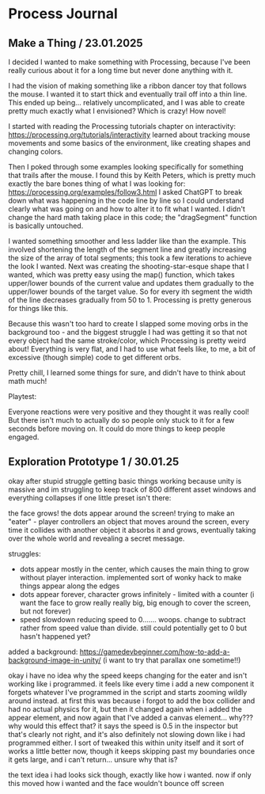 ﻿# Process Journal

## Make a Thing / 23.01.2025

I decided I wanted to make something with Processing, because I've been really curious about it for a long time but never done anything with it.

I had the vision of making something like a ribbon dancer toy that follows the mouse.  I wanted it to start thick and eventually trail off into a thin line. This ended up being... relatively uncomplicated, and I was able to create pretty much exactly what I envisioned? Which is crazy! How novel!

I started with reading the Processing tutorials chapter on interactivity: https://processing.org/tutorials/interactivity learned about tracking mouse movements and some basics of the environment, like creating shapes and changing colors.

Then I poked through some examples looking specifically for something that trails after the mouse. I found this by Keith Peters, which is pretty much exactly the bare bones thing of what I was looking for: https://processing.org/examples/follow3.html I asked ChatGPT to break down what was happening in the code line by line so I could understand clearly what was going on and how to alter it to fit what I wanted. I didn't change the hard math taking place in this code; the "dragSegment" function is basically untouched.

I wanted something smoother and less ladder like than the example. This involved shortening the length of the segment line and greatly increasing the size of the array of total segments; this took a few iterations to achieve the look I wanted. Next was creating the shooting-star-esque shape that I wanted, which was pretty easy using the map() function, which takes upper/lower bounds of the current value and updates them gradually to the upper/lower bounds of the target value. So for every ith segment the width of the line decreases gradually from 50 to 1. Processing is pretty generous for things like this.

Because this wasn't too hard to create I slapped some moving orbs in the background too - and the biggest struggle I had was getting it so that not every object had the same stroke/color, which Processing is pretty weird about! Everything is very flat, and I had to use what feels like, to me, a bit of excessive (though simple) code to get different orbs.

Pretty chill, I learned some things for sure, and didn't have to think about math much!

Playtest:

Everyone reactions were very positive and they thought it was really cool! But there isn't much to actually do so people only stuck to it for a few seconds before moving on. It could do more things to keep people engaged. 

## Exploration Prototype 1 / 30.01.25
okay after stupid struggle getting basic things working because unity is massive and im struggling to keep track of 800 different asset windows and everything collapses if one little preset isn't there:

the face grows! the dots appear around the screen! trying to make an "eater" - player controllers an object that moves around the screen, every time it collides with another object it absorbs it and grows, eventually taking over the whole world and revealing a secret message. 

struggles:
- dots appear mostly in the center, which causes the main thing to grow without player interaction. implemented sort of wonky hack to make things appear along the edges
- dots appear forever, character grows infinitely - limited with a counter (i want the face to grow really really big, big enough to cover the screen, but not forever)
- speed slowdown reducing speed to 0....... woops. change to subtract rather from speed value than divide. still could potentially get to 0 but hasn't happened yet?

added a background: https://gamedevbeginner.com/how-to-add-a-background-image-in-unity/ (i want to try that parallax one sometime!!)

okay i have no idea why the speed keeps changing for the eater and isn't working like i programmed. it feels like every time i add a new component it forgets whatever I've programmed in the script and starts zooming wildly around instead. at first this was because i forgot to add the box collider and had no actual physics for it, but then it changed again when i added the appear element, and now again that I've added a canvas element... why??? why would this effect that? it says the speed is 0.5 in the inspector but that's clearly not right, and it's also definitely not slowing down like i had programmed either. I sort of tweaked this within unity itself and it sort of works a little better now, though it keeps skipping past my boundaries once it gets large, and i can't return... unsure why that is?

the text idea i had looks sick though, exactly like how i wanted. now if only this moved how i wanted and the face wouldn't bounce off screen 







